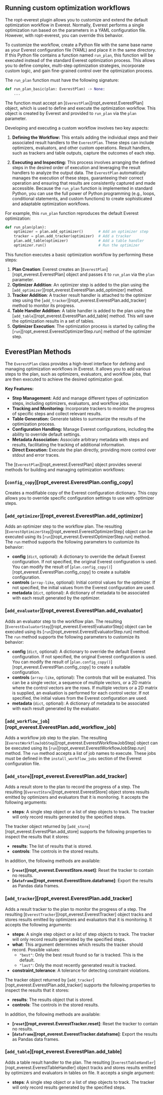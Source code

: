 ## Running custom optimization workflows

The ropt-everest plugin allows you to customize and extend the default
optimization workflow in Everest. Normally, Everest performs a single
optimization run based on the parameters in a YAML configuration file. However,
with ropt-everest, you can override this behavior.

To customize the workflow, create a Python file with the same base name as your
Everest configuration file (YAML) and place it in the same directory. If this
Python file contains a function named `run_plan`, this function will be executed
instead of the standard Everest optimization process. This allows you to define
complex, multi-step optimization strategies, incorporate custom logic, and gain
fine-grained control over the optimization process.

The `run_plan` function must have the following signature:

```py
def run_plan_basic(plan: EverestPlan) -> None:
    ...
```

The function must accept an [`EverestPlan`][ropt_everest.EverestPlan] object,
which is used to define and execute the optimization workflow. This object is
created by Everest and provided to `run_plan` via the `plan` parameter.

Developing and executing a custom workflow involves two key aspects:

1.  **Defining the Workflow:** This entails adding the individual steps and
    their associated result handlers to the `EverestPlan`. These steps can
    include optimizers, evaluators, and other custom operations. Result
    handlers, such as trackers and table outputs, capture the outcomes of each
    step.

2.  **Executing and Inspecting:** This process involves arranging the defined
    steps in the desired order of execution and leveraging the result handlers
    to analyze the output data. The `EverestPlan` automatically manages the
    execution of these steps, guaranteeing their correct operation and ensuring
    that results are consistently captured and made accessible. Because the
    `run_plan` function is implemented in standard Python, you can use the full
    power of Python programming (e.g., loops, conditional statements, and custom
    functions) to create sophisticated and adaptable optimization workflows.

For example, this `run_plan` function reproduces the default Everest optimization:

```py
def run_plan(plan):
    optimizer = plan.add_optimizer()       # Add an optimizer step
    tracker = plan.add_tracker(optimizer)  # Add a tracker
    plan.add_table(optimizer)              # Add a table handler
    optimizer.run()                        # Run the optimizer
```

This function executes a basic optimization workflow by performing these steps:

1.  **Plan Creation**: Everest creates an
    [`EverestPlan`][ropt_everest.EverestPlan] object and passes it to `run_plan`
    via the `plan` parameter.
2.  **Optimizer Addition**: An optimizer step is added to the plan using the
    [`add_optimizer`][ropt_everest.EverestPlan.add_optimizer] method.
3.  **Tracker Addition**: A tracker result handler is attached to the optimizer
    step using the [`add_tracker`][ropt_everest.EverestPlan.add_tracker] method
    to monitor its progress.
4.  **Table Handler Addition**: A table handler is added to the plan using the
    [`add_table`][ropt_everest.EverestPlan.add_table] method. This will save the
    optimization results in a set of tables.
5.  **Optimizer Execution**: The optimization process is started by calling the
    [`run`][ropt_everest.EverestOptimizerStep.run] method of the optimizer step.


## EverestPlan Methods

The `EverestPlan` class provides a high-level interface for defining and
managing optimization workflows in Everest. It allows you to add various
steps to the plan, such as optimizers, evaluators, and workflow jobs, that
are then executed to achieve the desired optimization goal.

**Key Features:**


- **Step Management:** Add and manage different types of optimization steps,
    including optimizers, evaluators, and workflow jobs.
- **Tracking and Monitoring:** Incorporate trackers to monitor the progress of
    specific steps and collect relevant results.
- **Table Generation:** Generate tables to summarize the results of the
    optimization process.
- **Configuration Handling:** Manage Everest configurations, including the
    ability to override default settings.
- **Metadata Association:** Associate arbitrary metadata with steps and results,
   facilitating the tracking of additional information.
- **Direct Execution:** Execute the plan directly, providing more control over
    stdout and error traces.

The [`EverestPlan`][ropt_everest.EverestPlan] object provides several methods
for building and managing optimization workflows:

### [`config_copy`][ropt_everest.EverestPlan.config_copy]
Creates a modifiable copy of the Everest configuration dictionary. This copy
allows you to override specific configuration settings to use with optimizer
steps.

### [`add_optimizer`][ropt_everest.EverestPlan.add_optimizer]
Adds an optimizer step to the workflow plan. The resulting
[`EverestOptimizerStep`][ropt_everest.EverestOptimizerStep] object can be
executed using its [`run`][ropt_everest.EverestOptimizerStep.run] method. The
`run` method supports the following parameters to customize its behavior:

- **config** (`dict`, optional): A dictionary to override the default Everest
    configuration. If not specified, the original Everest configuration is used.
    You can modify the result of
    [`plan.config_copy()`][ropt_everest.EverestPlan.config_copy] to create a
    suitable configuration.
- **controls** (`array-like`, optional): Initial control values for the
    optimizer. If not specified, the initial values from the Everest
    configuration are used.
- **metadata** (`dict`, optional): A dictionary of metadata to be associated
    with each result generated by the optimizer.
    
### [`add_evaluator`][ropt_everest.EverestPlan.add_evaluator]
Adds an evaluator step to the workflow plan. The resulting
[`EverestEvaluatorStep`][ropt_everest.EverestEvaluatorStep] object can be
executed using its [`run`][ropt_everest.EverestEvaluatorStep.run] method. The
`run` method supports the following parameters to customize its behavior:

- **config** (`dict`, optional): A dictionary to override the default Everest
    configuration. If not specified, the original Everest configuration is used.
    You can modify the result of
    [`plan.config_copy()`][ropt_everest.EverestPlan.config_copy] to create a
    suitable configuration.
- **controls** (`array-like`, optional): The controls that will be evaluated.
    This can be a single vector, a sequence of multiple vectors, or a 2D matrix
    where the control vectors are the rows. If multiple vectors or a 2D matrix
    is supplied, an evaluation is performed for each control vector. If not
    specified, the initial values from the Everest configuration are used.
- **metadata** (`dict`, optional): A dictionary of metadata to be associated
    with each result generated by the evaluator.

### [`add_workflow_job`][ropt_everest.EverestPlan.add_workflow_job]
Adds a workflow job step to the plan. The resulting
[`EverestWorkflowJobStep`][ropt_everest.EverestWorkflowJobStep] object can be
executed using its [`run`][ropt_everest.EverestWorkflowJobStep.run] method. The
`run` method accepts a list of job names to execute. These jobs must be defined
in the `install_workflow_jobs` section of the Everest configuration file.

### [`add_store`][ropt_everest.EverestPlan.add_tracker]
Adds a result store to the plan to record the progress of a step. The resulting
[`EverestStore`][ropt_everest.EverestStore] object stores results emitted by
optimizers and evaluators that it is monitoring. It accepts the following
arguments:

- **steps**: A single step object or a list of step objects to track. The
    tracker will only record results generated by the specified steps.

The tracker object returned by [`add_store`][ropt_everest.EverestPlan.add_store]
supports the following properties to inspect the results that it stores:

- **results**:  The list of results that is stored.
- **controls**: The controls in the stored results.

In addition, the following methods are available:

- **[`reset`][ropt_everest.EverestStore.reset]**: Reset the tracker to contain
    no results.
- **[`dataframe`][ropt_everest.EverestStore.dataframe]**: Export the results
    as Pandas data frames.


### [`add_tracker`][ropt_everest.EverestPlan.add_tracker]
Adds a result tracker to the plan to monitor the progress of a step. The
resulting [`EverestTracker`][ropt_everest.EverestTracker] object tracks and
stores results emitted by optimizers and evaluators that it is monitoring.
It accepts the following arguments:

- **steps**: A single step object or a list of step objects to track. The
    tracker will only record results generated by the specified steps.
- **what**: This argument determines which results the tracker should
    record. Possible values:
    - `"best"`: Only the best result found so far is tracked. This is the default.
    - `"last"`: Only the most recently generated result is tracked.
- **constraint_tolerance**: A tolerance for detecting constraint violations.

The tracker object returned by [`add_tracker`][ropt_everest.EverestPlan.add_tracker]
supports the following properties to inspect the results that it stores:

- **results**:  The results object that is stored.
- **controls**: The controls in the stored results.

In addition, the following methods are available:

- **[`reset`][ropt_everest.EverestTracker.reset]**: Reset the tracker to contain
    no results.
- **[`dataframe`][ropt_everest.EverestTracker.dataframe]**: Export the results
    as Pandas data frames.

### [`add_table`][ropt_everest.EverestPlan.add_table]
Adds a table result handler to the plan. The resulting
[`EverestTableHandler`][ropt_everest.EverestTableHandler] object tracks and
stores results emitted by optimizers and evaluators in tables on file. It
accepts a single argument:

- **steps**: A single step object or a list of step objects to track. The
    tracker will only record results generated by the specified steps.
